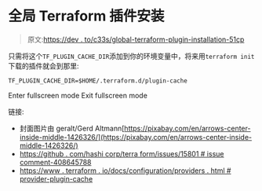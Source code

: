 # 全局 Terraform 插件安装

> 原文:[https://dev . to/c33s/global-terraform-plugin-installation-51cp](https://dev.to/c33s/global-terraform-plugin-installation-51cp)

只需将这个`TF_PLUGIN_CACHE_DIR`添加到你的环境变量中，将来用`terraform init`下载的插件就会到那里:

```
TF_PLUGIN_CACHE_DIR=$HOME/.terraform.d/plugin-cache 
```

Enter fullscreen mode Exit fullscreen mode

链接:

*   封面图片由 geralt/Gerd Altmann[https://pixabay.com/en/arrows-center-inside-middle-1426326/](https://pixabay.com/en/arrows-center-inside-middle-1426326/)
*   [https://github . com/hashi corp/terra form/issues/15801 # issue comment-408645788](https://github.com/hashicorp/terraform/issues/15801#issuecomment-408645788)
*   [https://www . terraform . io/docs/configuration/providers . html # provider-plugin-cache](https://www.terraform.io/docs/configuration/providers.html#provider-plugin-cache)